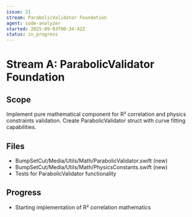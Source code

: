 ```yaml
---
issue: 21
stream: ParabolicValidator Foundation
agent: code-analyzer
started: 2025-09-03T00:34:42Z
status: in_progress
---
```


# Stream A: ParabolicValidator Foundation

## Scope
Implement pure mathematical component for R² correlation and physics constraints validation. Create ParabolicValidator struct with curve fitting capabilities.

## Files
- BumpSetCut/Media/Utils/Math/ParabolicValidator.swift (new)
- BumpSetCut/Media/Utils/Math/PhysicsConstants.swift (new)
- Tests for ParabolicValidator functionality

## Progress
- Starting implementation of R² correlation mathematics